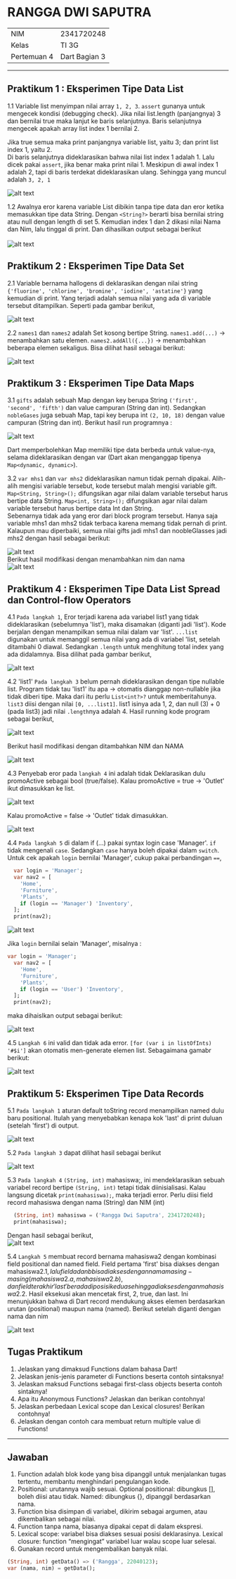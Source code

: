 # RANGGA DWI SAPUTRA
<table>
  <tr>
    <td>NIM</td>
    <td>2341720248</td>
  </tr>
  <tr>
    <td>Kelas</td>
    <td>TI 3G</td>
  </tr>
  <tr>
    <td>Pertemuan 4</td>
    <td>Dart Bagian 3</td>
  </tr>
</table>
<hr>

## Praktikum 1 : Eksperimen Tipe Data List
1.1 Variable list menyimpan nilai array `1, 2, 3`. `assert` gunanya untuk mengecek kondisi (debugging check). Jika nilai list.length (panjangnya) 3 dan bernilai true maka lanjut ke baris selanjutnya. Baris selanjutnya mengecek apakah array list index 1 bernilai 2. <br>

Jika true semua maka print panjangnya variable list, yaitu 3; dan print list index 1, yaitu 2. <br> Di baris selanjutnya dideklarasikan bahwa nilai list index 1 adalah 1. Lalu dicek pakai `assert`, jika benar maka print nilai 1. Meskipun di awal index 1 adalah 2, tapi di baris terdekat dideklarasikan ulang. Sehingga yang muncul adalah `3, 2, 1` <br>

![alt text](img/p1.1.png)

1.2 Awalnya eror karena variable List dibikin tanpa tipe data dan eror ketika memasukkan tipe data String. Dengan `<String?>` berarti bisa bernilai string atau null dengan length di set 5. Kemudian index 1 dan 2 dikasi nilai Nama dan Nim, lalu tinggal di print. Dan dihasilkan output sebagai berikut <br><br>
![alt text](img/p1.2.png)

## Praktikum 2 : Eksperimen Tipe Data Set
2.1 Variable bernama hallogens di deklarasikan dengan nilai string `{'fluorine', 'chlorine', 'bromine', 'iodine', 'astatine'}` yang kemudian di print. Yang terjadi adalah semua nilai yang ada di variable tersebut ditampilkan. Seperti pada gambar berikut,

![alt text](img/p2.1.png)

2.2 `names1` dan `names2` adalah Set kosong bertipe String. `names1.add(...)` → menambahkan satu elemen. `names2.addAll({...})` → menambahkan beberapa elemen sekaligus. Bisa dilihat hasil sebagai berikut: <br>

![alt text](img/p2.2.png)

## Praktikum 3 : Eksperimen Tipe Data Maps
3.1 `gifts` adalah sebuah Map dengan key berupa String `('first', 'second', 'fifth')` dan value campuran (String dan int). Sedangkan `nobleGases` juga sebuah Map, tapi key berupa int `(2, 10, 18)` dengan value campuran (String dan int).  Berikut hasil run programnya : <br>

![alt text](img/p3.1.png)

Dart memperbolehkan Map memiliki tipe data berbeda untuk value-nya, selama dideklarasikan dengan var (Dart akan menganggap tipenya `Map<dynamic, dynamic>`).

3.2 `var mhs1` dan `var mhs2` dideklarasikan namun tidak pernah dipakai. Alih-alih mengisi variable tersebut, kode tersebut malah mengisi variable gift. `Map<String, String>();` difungsikan agar nilai dalam variable tersebut harus bertipe data String. `Map<int, String>();` difungsikan agar nilai dalam variable tersebut harus bertipe data Int dan String. <br>
Sebenarnya tidak ada yang eror dari block program tersebut. Hanya saja variable mhs1 dan mhs2 tidak terbaca karena memang tidak pernah di print. Kalaupun mau diperbaiki, semua nilai gifts jadi mhs1 dan noobleGlasses jadi mhs2 dengan hasil sebagai berikut: <br>

![alt text](img/p3.2.png)
<br>
Berikut hasil modifikasi dengan menambahkan nim dan nama
<br>
![alt text](img/p3.2_modif.png)

## Praktikum 4 : Eksperimen Tipe Data List Spread dan Control-flow Operators
4.1 `Pada langkah 1`, Eror terjadi karena ada variabel list1 yang tidak dideklarasikan (sebelumnya 'list'), maka disamakan (diganti jadi 'list'). Kode berjalan dengan menampilkan semua nilai dalam var 'list'. `...list` digunakan untuk memanggil semua nilai yang ada di variabel 'list, setelah ditambahi 0 diawal. Sedangkan `.length` untuk menghitung total index yang ada didalamnya. Bisa dilihat pada gambar berikut, <br>

![alt text](img/p4.1.png)

4.2 'list1' `Pada langkah 3` belum pernah dideklarasikan dengan tipe nullable list.
Program tidak tau 'list1' itu apa → otomatis dianggap non-nullable jika tidak diberi tipe. Maka dari itu perlu `List<int?>?` untuk memberitahunya. `list3` diisi dengan nilai `[0, ...list1]`. list1 isinya ada 1, 2, dan null (3) + 0 (pada list3) jadi nilai `.length`nya adalah 4. Hasil running kode program sebagai berikut, <br>

![alt text](img/p4.2.png)

Berikut hasil modifikasi dengan ditambahkan NIM dan NAMA

![alt text](img/p4.2_modif.png)

4.3 Penyebab eror pada `langkah 4` ini adalah tidak Deklarasikan dulu promoActive sebagai bool (true/false). Kalau promoActive = true → 'Outlet' ikut dimasukkan ke list. <br>

![alt text](img/p4.3_true.png)

Kalau promoActive = false → 'Outlet' tidak dimasukkan.

![alt text](img/p4.3_false.png)

4.4 `Pada langkah 5` di dalam if (...) pakai syntax login case 'Manager'. `if` tidak mengenali `case`. Sedangkan `case` hanya boleh dipakai dalam `switch`. Untuk cek apakah `login` bernilai 'Manager', cukup pakai perbandingan `==`,

```dart
  var login = 'Manager';
  var nav2 = [
    'Home',
    'Furniture',
    'Plants',
    if (login == 'Manager') 'Inventory',
  ];
  print(nav2);
```
![alt text](img/p4.4_manager.png)

Jika `login` bernilai selain 'Manager', misalnya :
```dart
var login = 'Manager';
  var nav2 = [
    'Home',
    'Furniture',
    'Plants',
    if (login == 'User') 'Inventory',
  ];
  print(nav2);
```
maka dihaislkan output sebagai berikut:

![alt text](img/p4.4_user.png)

4.5 `Langkah 6` ini valid dan tidak ada error. `[for (var i in listOfInts) '#$i']` akan otomatis men-generate elemen list. Sebagaimana gamabr berikut:

![alt text](img/p4.5.png)


## Praktikum 5: Eksperimen Tipe Data Records
5.1 `Pada langkah 1` aturan default toString record menampilkan named dulu baru positional. Itulah yang menyebabkan kenapa kok 'last' di print duluan (setelah 'first') di output.

![alt text](img/p5.1.png)

5.2 `Pada langkah 3` dapat dilihat hasil sebagai berikut

![alt text](img/P5.2.png)

5.3 `Pada langkah 4` `(String, int)` mahasiswa;, ini mendeklarasikan sebuah variabel record bertipe `(String, int)` tetapi tidak diinisialisasi. Kalau langsung dicetak `print(mahasiswa);`, maka terjadi error. Perlu diisi field record mahasiswa dengan nama (String) dan NIM (int)

```dart
  (String, int) mahasiswa = ('Rangga Dwi Saputra', 2341720248);
  print(mahasiswa);
```
Dengan hasil sebagai berikut, <br>
![alt text](img/p5.3.png)

5.4 `Langkah 5` membuat record bernama mahasiswa2 dengan kombinasi field positional dan named field. Field pertama 'first' bisa diakses dengan mahasiswa2.$1, lalu field a dan b bisa diakses dengan nama masing-masing (mahasiswa2.a, mahasiswa2.b), dan field terakhir 'last' berada di posisi kedua sehingga diakses dengan mahasiswa2.$2. Hasil eksekusi akan mencetak first, 2, true, dan last. Ini menunjukkan bahwa di Dart record mendukung akses elemen berdasarkan urutan (positional) maupun nama (named). Berikut setelah diganti dengan nama dan nim

![alt text](img/p5.4.png)

## Tugas Praktikum
1. Jelaskan yang dimaksud Functions dalam bahasa Dart!
2. Jelaskan jenis-jenis parameter di Functions beserta contoh sintaksnya!
3. Jelaskan maksud Functions sebagai first-class objects beserta contoh sintaknya!
4. Apa itu Anonymous Functions? Jelaskan dan berikan contohnya!
5. Jelaskan perbedaan Lexical scope dan Lexical closures! Berikan contohnya!
6. Jelaskan dengan contoh cara membuat return multiple value di Functions!
<hr>

## Jawaban
1. Function adalah blok kode yang bisa dipanggil untuk menjalankan tugas tertentu, membantu menghindari pengulangan kode.
2. Positional: urutannya wajib sesuai. Optional positional: dibungkus [], boleh diisi atau tidak. Named: dibungkus {}, dipanggil berdasarkan nama.
3. Function bisa disimpan di variabel, dikirim sebagai argumen, atau dikembalikan sebagai nilai.
4. Function tanpa nama, biasanya dipakai cepat di dalam ekspresi.
5. Lexical scope: variabel bisa diakses sesuai posisi deklarasinya. Lexical closure: function “mengingat” variabel luar walau scope luar selesai.
6. Gunakan record untuk mengembalikan banyak nilai. <br>

  ```dart
  (String, int) getData() => ('Rangga', 22040123);
  var (nama, nim) = getData();
  ```

